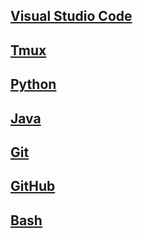 ## [Visual Studio Code](/vscode)

## [Tmux](/tmux)

## [Python](/python)

## [Java](/java)

## [Git](/git)

## [GitHub](/github)

## [Bash](/bash)

